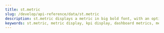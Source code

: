 ```yaml
---
title: st.metric
slug: /develop/api-reference/data/st.metric
description: st.metric displays a metric in big bold font, with an optional indicator of how the metric changed.
keywords: st.metric, metric display, kpi display, dashboard metrics, metric indicator, metric changes, big font display, streamlit metrics
---
```


<Autofunction function="streamlit.metric" />
